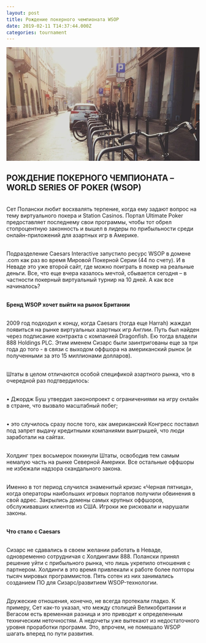 ```yaml
---
layout: post
title: Рождение покерного чемпионата WSOP
date: 2019-02-11 T14:37:44.000Z
categories: tournament
---
```


<img src="/images/fulls/01.jpg" class="fit image"> 

## РОЖДЕНИЕ ПОКЕРНОГО ЧЕМПИОНАТА – WORLD SERIES OF POKER (WSOP)

<br>Сет Полански любит восхвалять терпение, когда ему задают вопрос на тему виртуального покера и Station Casinos. Портал Ultimate Poker предоставляет последнему свои программы, чтобы тот обрел стопроцентную законность и вышел в лидеры по прибыльности среди онлайн-приложений для азартных игр в Америке. 

<br>Подразделение Caesars Interactive запустило ресурс WSOP в домене .com как раз во время Мировой Покерной Серии (44 по счету). И в Неваде это уже второй сайт, где можно поиграть в покер на реальные деньги. Все, что еще вчера казалось мечтой, сбывается сегодня – в частности покерный виртуальный турнир на 10 дней. А как все начиналось?

<br><strong>Бренд WSOP хочет выйти на рынок Британии</strong>

<br>2009 год подходил к концу, когда Caesars (тогда еще Harrah) жаждал появиться на рынке виртуальных азартных игр Англии. Путь был найден через подписание контракта с компанией Dragonfish. Ею тогда владели 888 Holdings PLC. Этим именем Сизарс были заинтригованы еще за три года до того - в связи с выходом оффшора на американский рынок (и полученными за это 15 миллионами долларов). 

<br>Штаты в целом отличаются особой спецификой азартного рынка, что в очередной раз подтвердилось:

<br>•	Джордж Буш утвердил законопроект с ограничениями на игру онлайн в стране, что вызвало масштабный побег;

<br>•	это случилось сразу после того, как американский Конгресс поставил под запрет выдачу кредитными компаниями выигрышей, что люди заработали на сайтах.

<br>Холдинг трех восьмерок покинули Штаты, освободив тем самым немалую часть на рынке Северной Америки.  Все остальные оффшоры не избежали надзора скандального закона.

<br>Именно в тот период случился знаменитый кризис «Черная пятница», когда операторы наибольших игровых порталов получили обвинения в свой адрес. Закрылись домены самых крупных оффшоров, обслуживавших клиентов из США. Игроки же рисковали и нарушали законы.

<br><strong>Что стало с Caesars</strong>

<br>Сизарс не сдавались в своем желании работать в Неваде, одновременно сотрудничая с Холдингами 888. Полански принял решение уйти с прибыльного рынка, что лишь укрепило отношения с партнером. Холдинги в это время привлекали к работе более полторы тысяч мировых программистов. Пять сотен из них занимались созданием ПО для Сизарс/развитием WSOP-технологии. 

<br>Дружеские отношения, конечно, не всегда протекали гладко. К примеру, Сет как-то указал, что между столицей Великобритании и Вегасом есть временная разница и это приводит к определенным техническим неточностям. А недочеты уже вытекают из недостаточного уровня проработки программ. Это, впрочем, не помешало WSOP шагать вперед по пути развития. 
 
